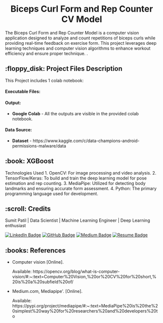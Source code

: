<h1 align="center"> Biceps Curl Form and Rep Counter CV Model</h1>


<p>The Biceps Curl Form and Rep Counter Model is a computer vision application designed to analyze and count repetitions of biceps curls while providing real-time feedback on exercise form. This project leverages deep learning techniques and computer vision algorithms to enhance workout efficiency and ensure proper technique.
.</p>

<h2> :floppy_disk: Project Files Description</h2>

<p>This Project includes 1 colab notebook:</p>
<h4>Executable Files:</h4>

<h4>Output:</h4>
<ul>
  <li><b>Google Colab</b> - All the outputs are visible in the provided colab notebook.
</ul>

<h4>Data Source:</h4>
<ul>
  <li><b>Dataset</b> - https://www.kaggle.com/c/data-champions-android-permissions-malware/data</li>
</ul>


<h2> :book: XGBoost</h2>

<p>Technologies Used
1. OpenCV: For image processing and video analysis.
2. TensorFlow/Keras: To build and train the deep learning model for pose estimation and rep counting.
3. MediaPipe: Utilized for detecting body landmarks and ensuring accurate form assessment.
4. Python: The primary programming language used for development.

</p>



<!-- CREDITS -->
<h2 id="credits"> :scroll: Credits</h2>

Sumit Patil | Data Scientist | Machine Learning Engineer | Deep Learning enthusiast




[![LinkedIn Badge](https://img.shields.io/badge/LinkedIn-0077B5?style=for-the-badge&logo=linkedin&logoColor=white)](https://www.linkedin.com/in/yash-patil-099)
[![GitHub Badge](https://img.shields.io/badge/GitHub-100000?style=for-the-badge&logo=github&logoColor=white)](https://github.com/yash-datascience)
[![Medium Badge](https://img.shields.io/badge/Medium-1DA1F2?style=for-the-badge&logo=medium&logoColor=white)](https://medium.com/@yashpatil1208)
[![Resume Badge](https://img.shields.io/badge/resume-0077B5?style=for-the-badge&logo=resume&logoColor=white)](https://drive.google.com/file/d/1CI538uBeELAuvdA78x7RZ481Lqg8O_Xl/view?usp=sharing)



<h2> :books: References</h2>
<ul>
  
  <li><p>Computer vision [Online].</p>
      <p>Available: https://opencv.org/blog/what-is-computer-vision/#:~:text=Computer%20Vision,%20or%20CV%20for%20short,%20is%20a%20subfield%20of/</p>
  </li>
  <li><p>Medium.com, Mediapipe'. [Online].</p>
      <p>Available: https://pypi.org/project/mediapipe/#:~:text=MediaPipe%20is%20the%20simplest%20way%20for%20researchers%20and%20developers%20to</p>
  </li>
 
</ul>



